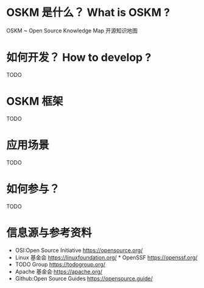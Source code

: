 # OSKM 是什么？ What is OSKM ? 
OSKM ~ Open Source Knowledge Map 开源知识地图 

# 如何开发？ How to develop ? 
TODO 


# OSKM 框架
TODO


# 应用场景
TODO


# 如何参与？
TODO 


# 信息源与参考资料
* OSI:Open Source Initiative  https://opensource.org/
* Linux 基金会  https://linuxfoundation.org/ 
        * OpenSSF https://openssf.org/ 
* TODO Group https://todogroup.org/ 
* Apache 基金会 https://apache.org/
* Github:Open Source Guides https://opensource.guide/
